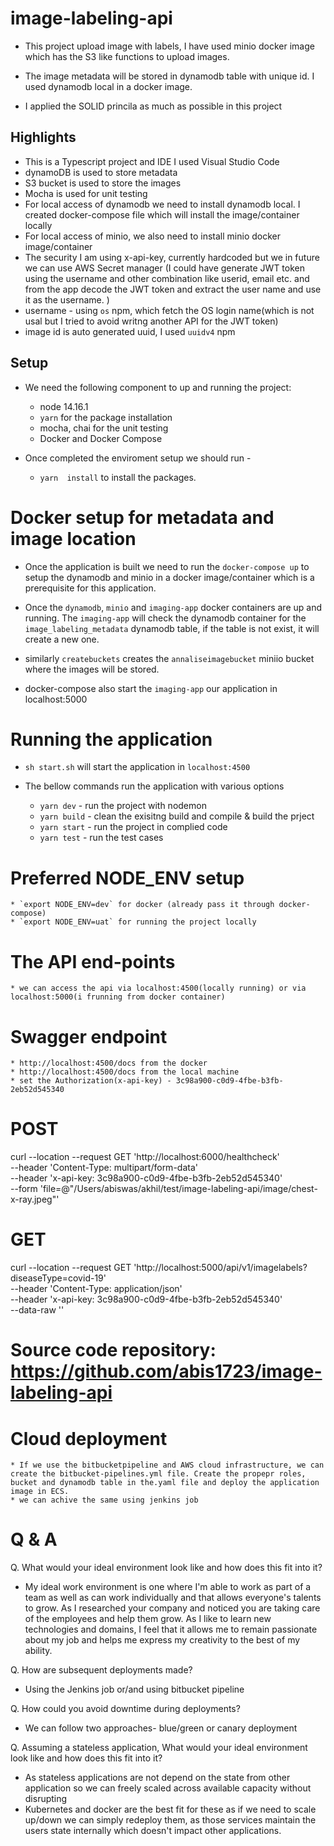 # image-labeling-api
* This project upload image with labels, I have used minio docker image which has the S3 like functions to upload images.

* The image metadata will be stored in dynamodb table with unique id. I used dynamodb local in a docker image.

* I applied the SOLID princila as much as possible in this project

## Highlights
* This is a Typescript project and IDE I used  Visual Studio Code
* dynamoDB is used to store metadata 
* S3 bucket is used to store the images
* Mocha is used for unit testing
* For local access of dynamodb we need to install dynamodb local. I created docker-compose file which will install the image/container locally
* For local access of minio, we also need to install minio docker image/container
* The security I am using x-api-key, currently hardcoded but we in future we can use AWS Secret manager
(I could have generate JWT token using the username and other combination like userid, email etc. and from the app decode the JWT token and extract the user name and use it as the username. )
* username - using `os` npm, which fetch the OS login name(which is not usal but I tried to avoid writng another API for the JWT token)
* image id is auto generated uuid, I used `uuidv4` npm

## Setup
* We need the following component to up and running the project:
    * node 14.16.1
    * `yarn` for the package installation
    * mocha, chai for the unit testing
    * Docker and Docker Compose

* Once completed the enviroment setup we should run - 
    * `yarn  install` to install the packages.

# Docker setup for metadata and image location
* Once the application is built we need to run the `docker-compose up` to setup the dynamodb and minio  in a docker image/container which is a prerequisite for this application. 

* Once the `dynamodb`, `minio` and  `imaging-app` docker containers are up and running. The `imaging-app` will check the dynamodb container for the `image_labeling_metadata` dynamodb table, if the table is not exist, it will create a new one.
* similarly `createbuckets` creates the `annaliseimagebucket` miniio bucket where the images will be stored.

* docker-compose also start the `imaging-app` our application in localhost:5000
# Running the application
* `sh start.sh` will start the application in `localhost:4500`

* The bellow commands run the application with various options
    * `yarn dev` - run the project with nodemon
    * `yarn build` - clean the exisitng build and compile & build the prject
    * `yarn start` - run the project in complied code
    * `yarn test` - run the test cases


# Preferred NODE_ENV setup
    * `export NODE_ENV=dev` for docker (already pass it through docker-compose)
    * `export NODE_ENV=uat` for running the project locally 

# The API end-points
    * we can access the api via localhost:4500(locally running) or via localhost:5000(i frunning from docker container)
# Swagger endpoint
    * http://localhost:4500/docs from the docker
    * http://localhost:4500/docs from the local machine
    * set the Authorization(x-api-key) - 3c98a900-c0d9-4fbe-b3fb-2eb52d545340
# POST 
   curl --location --request GET 'http://localhost:6000/healthcheck' \
--header 'Content-Type: multipart/form-data' \
--header 'x-api-key: 3c98a900-c0d9-4fbe-b3fb-2eb52d545340' \
--form 'file=@"/Users/abiswas/akhil/test/image-labeling-api/image/chest-x-ray.jpeg"'

# GET 
curl --location --request GET 'http://localhost:5000/api/v1/imagelabels?diseaseType=covid-19' \
--header 'Content-Type: application/json' \
--header 'x-api-key: 3c98a900-c0d9-4fbe-b3fb-2eb52d545340' \
--data-raw ''

    
# Source code repository: https://github.com/abis1723/image-labeling-api

# Cloud deployment
    * If we use the bitbucketpipeline and AWS cloud infrastructure, we can create the bitbucket-pipelines.yml file. Create the propepr roles, bucket and dynamodb table in the.yaml file and deploy the application image in ECS.
    * we can achive the same using jenkins job

# Q & A
Q. What would your ideal environment look like and how does this fit into it?
* My ideal work environment is one where I'm able to work as part of a team as well as can work individually and that allows everyone's talents to grow. As I researched your company and noticed  you are taking care of the employees and help them grow. As I like to learn new technologies and domains, I feel that it allows me to remain passionate about my job and helps me express my creativity to the best of my ability.

Q. How are subsequent deployments made? 
* Using the Jenkins job or/and using bitbucket pipeline
    
Q. How could you avoid downtime during deployments?
* We can follow two approaches- blue/green or canary deployment

Q. Assuming a stateless application, What would your ideal environment look like and how does this fit into it?
* As stateless applications are not depend on the state from other application so we can freely scaled across available capacity without disrupting
* Kubernetes and docker are the best fit for these as if we need to scale up/down we can simply redeploy them, as those services maintain the users state internally which doesn't impact other applications.


